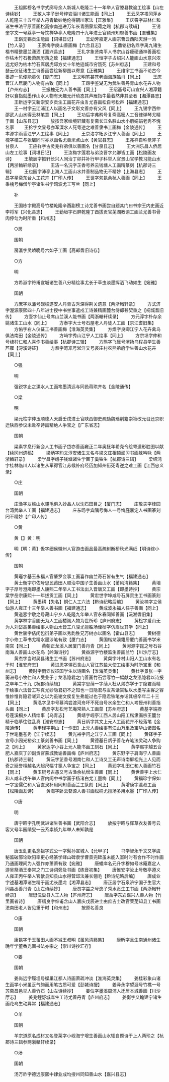 <!-- { "loadSidebar": true } -->
　　王祖熙榜名书字式廓号余人新城人乾隆二十一年举人官滕县教谕工绘事【山左诗续钞】
　　王敏人字子逊号梓岩淄川诸生能画【同上】
　　王云凤字梧冈萍乡人乾隆三十五年举人丹青敏妙绝伦得辋川家法【正雅集】
　　王庆霄字喆林仁和诸生书法平原善画松高宗南巡进万年长青图蒙紫荷之赐【杭郡诗续辑】
　　王锡奎字文一号荔亭一号饮禅华亭人乾隆四十九年进士官颍州知府善书画【羣雅集】
　　王鋗无锡贡生能画【词堪日记】
　　王幼芳嘉定人画宗曹云西陆天游一派【竹人录】
　　王家梅字庾山善画梅【六合县志】
　　王鼎铭初名鼎字禹九诸生楷书精整墨兰潇洒【嘉兴县志】
　　王礼字象贤南平人书宗山谷瘦硬通神善画松作枯木竹石极萧疏历落之致【福建通志】
　　王恒字子占绍兴人能画山水意兴浓远尤好为枯木竹石庽居虎邱方丈十年绝迹城市穷饿死【苏州府志】
　　王建和号瑟云仪征诸生工诗善画尝绘新柳图以寄意【正雅集】
　　王维宇工书画不论古今墨迹一见便能摹仿【厦门志】
　　王文明笔甚苍老画海族酷肖【同上】
　　王庆晋江人居厦门人物有古致【同上】
　　王昂字鉴湖无为武生善丹青山水花卉人物【卢州府志】
　　王振槐无为人善书画【同上】
　　王绍基号可山宜兴人湘潭籍好以食指就墨作山水人物有天趣无纤琐态其芦雁指牛最着然非其至者【湘潭县志】
　　王新运字又新崇安岁贡生工画花卉虫豸尤喜画松自号松声【福建通志】
　　王一村字云江浦江人以画名子文彰文善亦有父风【同上】
　　王九锡字西仲邵武人山水得云林笔意【同上】
　　王功后字弗矜号复斋高密人工音律弹琴尤精于画【山东县志】
　　放按吾家绘境轩藏有复斋长江名胜山水小册娟娟老秀不愧名家
　　王抡字文显号亦军溧水人死粤逆之难善隶书工画梅【金陵通传】
　　王本源字雨香江宁人工绘事【同上】
　　王京洛字柘乡江宁人善画【同上】
　　王槐字植三与张颿同时亦以画名尤善米点山水【黄岩县志】
　　王兆祥自称觉非子甘泉人
　　王应祥字古灵兆祥弟俱以善画名【甘泉县志】
　　王大洲乐昌人侨居山左工绘事【词堪日记】
　　王汝梅字莲君与弟汝晋字允卿皆工画【松陵画友诗】
　　王毓辰字振轩长兴人同治丁卯并补行甲子科举人官景山官学教习能山水【两浙輶轩续录】
　　王洁一名沅字芷香号养云钱塘人工画精篆刻【杭郡诗三辑】
　　王也园字沛亭上海人工画山水并善制品物无不精妙【上海县志】
　　王昌字星斋东台人工花卉【广印人传】
　　王世字匊昆余杭人善画【同上】
　　王秉槐号梅僧华亭诸生书学鸥波尤工写兰【同上】

　　补

　　王国栋字殿高号竹楼乾隆辛酉副榜工诗尤善书画尝自题其门曰书宗王内史画近李将军【兴化县志】
　　王勤垣字石屏乾隆丁酉拔贡官芜湖教谕工画兰尤善书骨肉停匀为时所重【和州志】

　　○房

　　国朝

　　房瀛字灵峤晚号六如子工画【高邮耆旧诗存】

　　○方

　　明

　　方希淑字符甫宣城诸生善八分精绘事尤长于草虫淡墨挥洒飞动如生【宛雅】

　　国朝

　　方庶字以藩号砚樵遂安人丹青古秀深得荆关遗意【两浙輶轩录】
　　方式济字渥源康熙四十八年进士授中书坐事遣戍工诗兼精画麓台侍郎甚契重之【桐城耆旧传】
　　方壶字仙止号席山兰溪人能书画【两浙輶轩续录】
　　方元淳字朴存余姚诸生工山水【同上】
　　方泰字大士号石屋老人丹徒人工画【京江耆旧集】
　　方佑字右人仪征工书善画梅【淮海英灵集】
　　方煜字良卿江宁人花卉禽鸟俱法南田【金陵通传】
　　方屿字秀山江宁人工绘事【同上】
　　方宗埙字仲和号棣村仁和人喜作书善绘事【杭郡诗三辑】
　　方熊字飞厓号渭扬乌程县学生善芦雁【浔溪诗征】
　　方焘字笥嵓号淞洋又号裘庄村农熊弟府学生善山水花卉【同上】

　　○强

　　明

　　强锐字止之溧水人工画笔墨清远与同邑蒋珙齐名【金陵通传】

　　○梁

　　明

　　梁元柱字仲玉顺德人天启壬戌进士官陕西御史疏劾魏珰削籍崇祯改元召还京职迁陕西参议未赴卒诗画精绝人争宝之【广东省志】

　　国朝

　　梁素字息行新会人工书画子岱亦善画雍正二年奥抚年希尧令绘粤道形胜图以献【续冈州遗稿】
　　梁炳字豹文淳安诸生文名与梁文庄相颉顽习书画躭吟咏【两浙輶轩录】
　　梁学昌字蛾子钱塘诸生学画于奚铁生【杭郡诗三辑】
　　梁绍鸿字桂林临川人以诸生从军得官江苏候补府经历加知州衔死粤逆之难工画【江西忠义录】

　　○庄

　　国朝

　　庄渔字友樵山水翎毛俱入妙品人以沈石田目之【厦门志】
　　庄敬夫字桂园台湾武举人工画【福建通志】
　　庄东旸字宾隅号悔人一号悔庭嘉定人书画篆刻罔不精妙【广印人传】

　　○黄

　　黄【】黄：明

　　明【明：黄】伋字细侯徽州人官游击画品最高疏树断桥秋光满纸【明诗综小传】

　　国朝

　　黄璂字基玉永福人官肇罗佥事工画喜作幽兰奇石皆有生气【福建通志】
　　黄士衡字尔佐号思民莆田人顺治中国子生善画山水【莆风清籁集】
　　黄垍字子厚号澄庵即墨人康熙二年举人工书法出入晋唐又工画【即墨诗抄】
　　黄宗棠字岳宗康熙十一年拔贡工画【同上】
　　黄宏世字坤咸号石屏贡生工书画篆刻【同上】
　　黄墨耕【失名】铜仁人工六法【黔诗纪略后编】
　　黄汝楠字立侯仙游人雍正十三年举人善书画【福建通志】
　　黄成波永福人任子善画【同上】
　　黄道悫字敬之号藏山宁乡人乾隆九年举人官永春同知善画【沅湘耆旧集】
　　黄学林字香圃无为人工画楼阁人物为世所珍【庐州府志】
　　黄松字爱山无为人刘岱高弟善绘事人物山水皆工八骏尤擅胜场侄桢字仿眉世其学【同上】
　　黄世骏字佶闲包衍弟子画以秀韵胜兄万树亦以画名【霍山县志】
　　黄树德字小修工草书尤精水墨涉笔有致【厦门志】
　　黄国楷龙溪籍居厦门善画书学米南宫【同上】
　　黄朝正龙溪人居厦门善丹青【同上】
　　黄河源字昆之号石谷南海人善画山水花鸟【岭海诗抄】
　　黄益源字竹楼监生善画兰竹【川沙厅志】
　　黄杰字当时吴县诸生工书画【苏州府志】
　　黄粲字叶村山阳人工山水有名于时【淮安府志】
　　黄进思字惺石含山人官江苏盐大使工绘事为时所宝重【和州志】
　　黄时字雨笠仪征国学生以诗画名【淮海英灵集】
　　黄杜字景张一字蘅洲号小牧仁和人受业于丁龙泓隐君之门善画竹石尝写竹一幅献之龙泓隐君以诗报之卒年二十九【杭郡诗续辑】
　　黄棠字思荫一字荫人杜从弟亦学于丁隐君而精于绘事六法皆工写真尤妙隐君初不之知也一日隐君与友茶话棠私以水墨写主客之容惟妙惟肖隐君嗟异之以为虽谢文侯复生弗能过也于隐君铁笔亦诣其极卒年二十三【同上】
　　黄泓字见中号慕鸿尝渡河舟坏不死自号水余生仁和人考授州判善指头画【同上】
　　黄彦字友松号艺庵常熟人工画菜【苏州府志】
　　黄基字端揆号莲溪桐乡人精绘事【乌青志】
　　黄靖字岘亭江西人居山阳工楷隶画宗王麓台精于临摹往往乱真【淮安府志】
　　黄日炳字其文上元人工画花卉不轻落笔【金陵通传】
　　黄申瑾字荆山【一作田】上元人善绘事有江山万里及宝华山诸图名于世笔墨苍秀【江宁续志】
　　黄光裕字问之江宁人工画【同上】
　　黄铎字子宣号小园光裕弟工篆刻善书画【同上】
　　黄德基日炳子善花卉笔法灵动人争购之【同上】
　　黄家达字小谷上元人能书画工刻石【同上】
　　黄学熙字越五合肥人嘉庆丁卯副贡官蒙城教谕善画梅【庐州府志】
　　黄东野字子肩海宁人善画【杭郡诗三辑】
　　黄沅字芷香号湘南仁和人工诗又工无声诗南屏松光上人见而奇之延誉檀越名大起尺幅寸笺人争宝之【同上】
　　黄润字礼田仁和人善画竹石【同上】
　　黄玉锟号古愚又号古渔余杭增生善画【同上】
　　黄世善字上水仁和人咸丰戊午举人官内阁中书学画于杨渚白尤工墨梅【同上】
　　黄福珍字保如一字宝儒仁和人官直隶补用同知善画兰工篆刻【同上】
　　黄增康字瀛叔工画【松陵画友诗】
　　黄海字卧云婺源人善书画松桐尤擅场多用水墨【广印人传】

　　○唐

　　明

　　唐宇昭字孔明武进诸生善书画【武阳合志】
　　放按宇昭与恽草衣友善号云客又号半园隤叟一云系祟祯九年举人未知孰是

　　国朝

　　唐玉虬更名念祖字式公一字髯孙宣城人【允甲子】
　　书学智永千文又学虞秘监破邪论欧阳率更心经篆学峄山碑隶学曹景完碑虽未能入室时时有合作不时作画乃通画理间为人强作亦萧萧有致【宛雅】
　　唐蟠庠名元升字穆如号冰庵嘉定人游吴祭酒王奉常之门工诗词旁及书画【练音初集】
　　唐惟安字汝止号敬亭遵义人雍正丙午举人官歙县知县山水得营邱法兼长翎毛【黔诗纪略后编】
　　唐成业字述基湘潭诸生精于画尤长墨龙【湘潭县志】
　　唐正居字石泉济宁国子生官大同县丞善丹青【山左诗续抄】
　　唐员字益之号逸子秀水贡生工书画【两浙輶轩续录】
　　唐懋沅巢县人工人物【庐州府志】
　　唐岳字东岩嘉兴人善人物【竹里画者诗】
　　唐缙良字绅甫含山人嘉庆戊辰进士由庶吉士改官莱芜知县工书画法南田老人皆见重于时【和州志】
　　按原名善良

　　○康

　　国朝

　　康昆字于玉莆田人画不减王叔明【莆风清籁集】
　　康昕字旦生南通州诸生晚年学董香光画书法亦宗之【崇川诗抄汇存】

　　○姜

　　国朝

　　姜尚远字履坦号蝶巢江都人诗画萧疏冲淡【淮海英灵集】
　　姜桂彩象山诸生画学小米虽乏气韵而用笔古质可爱【彭姥诗搜】
　　姜泽永字望涯号竹樵一号苏斋昌邑举人善竹石【山左诗续抄】
　　姜位字墨溪周浦人迁居本城善画【川沙厅志】
　　姜兆鲤舒城庠生工诗尤善丹青【庐州府志】
　　姜衡字又瞻建宁诸生画花鸟生动异常【福建通志】

　　○羊

　　国朝

　　羊宗道原名成材又名登莱字小岘海宁增生善画山水辄自题诗于上人两珍之【杭郡诗三辑参两浙輶轩续录】

　　○汤

　　国朝

　　汤万祚字德远康熙中肄业成均授州同知善山水【嘉兴县志】
